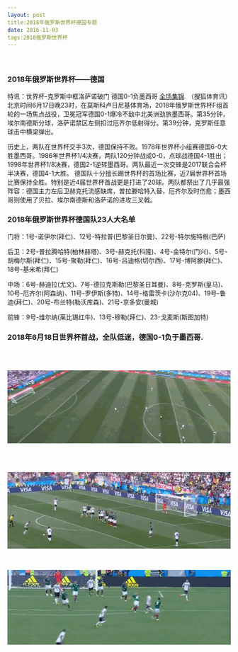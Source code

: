 ```yaml
---
layout: post
title:2018年俄罗斯世界杯德国专题
date: 2016-11-03
tags:2018俄罗斯世界杯  
---
```


　　
### 2018年俄罗斯世界杯——德国

特讯：世界杯-克罗斯中框洛萨诺破门 德国0-1负墨西哥 [全场集锦](https://v.youku.com/v_show/id_XMzY3NjUwNDE4MA==.html).
（搜狐体育讯）北京时间6月17日晚23时，在莫斯科卢日尼基体育场，2018年俄罗斯世界杯F组首轮的一场焦点战役，卫冕冠军德国0-1爆冷不敌中北美洲劲旅墨西哥。第35分钟，埃尔南德斯分球，洛萨诺禁区左侧扣过厄齐尔低射得分。第39分钟，克罗斯任意球击中横梁弹出。

历史上，两队在世界杯交手3次，德国保持不败。1978年世界杯小组赛德国6-0大胜墨西哥。1986年世界杯1/4决赛，两队120分钟战成0-0，点球战德国4-1胜出；1998年世界杯1/8决赛，德国2-1逆转墨西哥。两队最近一次交锋是2017联合会杯半决赛，德国4-1大胜。
德国队十分擅长踢世界杯的首场比赛，近7届世界杯首场比赛保持全胜。特别是近4届世界杯首战更是打进了20球。两队都祭出了几乎最强阵容：德国主力左后卫赫克托流感缺席，普拉滕哈特入替，厄齐尔及时伤愈；墨西哥则使用了贝拉、埃尔南德斯和洛萨诺的进攻三叉戟。
　　
### 2018年俄罗斯世界杯德国队23人大名单

门将：1号-诺伊尔(拜仁)、12号-特拉普(巴黎圣日尔曼)、22号-特尔施特根(巴萨)

后卫：2号-普拉腾哈特(柏林赫塔)、3号-赫克托(科隆)、4号-金特尔(门兴)、5号-胡梅尔斯(拜仁)、15号-聚勒(拜仁)、16号-吕迪格(切尔西)、17号-博阿滕(拜仁)、18号-基米希(拜仁)

中场：6号-赫迪拉(尤文)、7号-德拉克斯勒(巴黎圣日耳曼)、8号-克罗斯(皇马)、10号-厄齐尔(阿森纳)、11号-罗伊斯(多特)、14号-格雷茨卡(沙尔克04)、19号-鲁迪(拜仁)、20号-布兰特(勒沃库森)、21号-京多安(曼城)

前锋：9号-维尔纳(莱比锡红牛)、13号-穆勒(拜仁)、23-戈麦斯(斯图加特)

### 2018年6月18日世界杯首战，全队低迷，德国0-1负于墨西哥.

<br />




<br />

![](/images/posts/TensorFlowOniOSUse1/5.gif)

<br />



<br />

![](/images/posts/TensorFlowOniOSUse1/6.gif)

<br />



![](/images/posts/TensorFlowOniOSUse1/7.gif)

               
<br>







